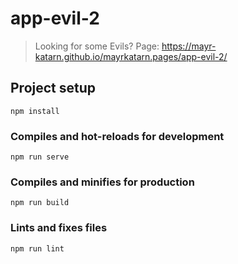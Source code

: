 # app-evil-2

> Looking for some Evils?
Page: https://mayr-katarn.github.io/mayrkatarn.pages/app-evil-2/

## Project setup
```
npm install
```

### Compiles and hot-reloads for development
```
npm run serve
```

### Compiles and minifies for production
```
npm run build
```

### Lints and fixes files
```
npm run lint
```
